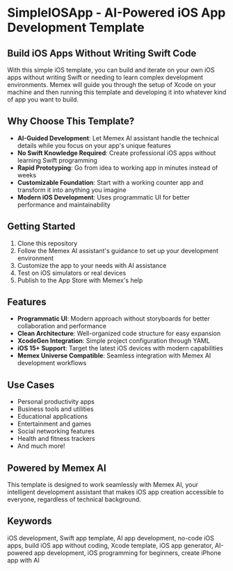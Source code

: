 # SimpleIOSApp - AI-Powered iOS App Development Template

## Build iOS Apps Without Writing Swift Code

With this simple iOS template, you can build and iterate on your own iOS apps without writing Swift or needing to learn complex development environments. Memex will guide you through the setup of Xcode on your machine and then running this template and developing it into whatever kind of app you want to build.

## Why Choose This Template?

- **AI-Guided Development**: Let Memex AI assistant handle the technical details while you focus on your app's unique features
- **No Swift Knowledge Required**: Create professional iOS apps without learning Swift programming
- **Rapid Prototyping**: Go from idea to working app in minutes instead of weeks
- **Customizable Foundation**: Start with a working counter app and transform it into anything you imagine
- **Modern iOS Development**: Uses programmatic UI for better performance and maintainability

## Getting Started

1. Clone this repository
2. Follow the Memex AI assistant's guidance to set up your development environment
3. Customize the app to your needs with AI assistance
4. Test on iOS simulators or real devices
5. Publish to the App Store with Memex's help

## Features

- **Programmatic UI**: Modern approach without storyboards for better collaboration and performance
- **Clean Architecture**: Well-organized code structure for easy expansion
- **XcodeGen Integration**: Simple project configuration through YAML
- **iOS 15+ Support**: Target the latest iOS devices with modern capabilities
- **Memex Universe Compatible**: Seamless integration with Memex AI development workflows

## Use Cases

- Personal productivity apps
- Business tools and utilities
- Educational applications
- Entertainment and games
- Social networking features
- Health and fitness trackers
- And much more!

## Powered by Memex AI

This template is designed to work seamlessly with Memex AI, your intelligent development assistant that makes iOS app creation accessible to everyone, regardless of technical background.

## Keywords

iOS development, Swift app template, AI app development, no-code iOS apps, build iOS app without coding, Xcode template, iOS app generator, AI-powered app development, iOS programming for beginners, create iPhone app with AI